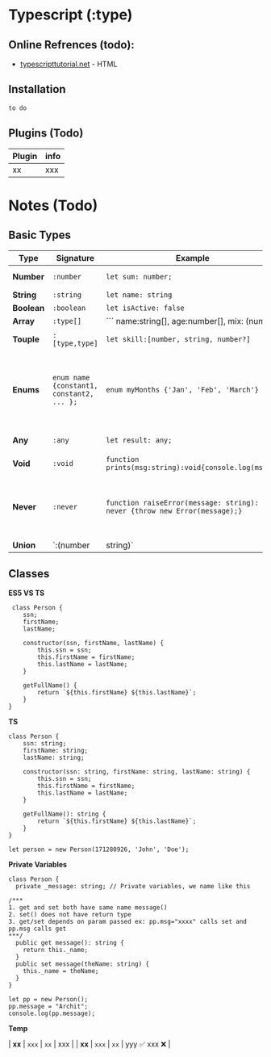 # Typescript (:type)

## Online Refrences (todo):
- [typescripttutorial.net](https://www.typescripttutorial.net/) - HTML


## Installation



```sh
to do
```

## Plugins (Todo)

| Plugin | info |
| ------ | ------ |
| xx | xxx  |

# Notes (Todo)
## Basic Types 
| Type | Signature | Example | Read me |
| ------ | ------ | ------ | ------ |
| **Number** | `:number`  | `let sum: number;` | int, float, +ve. -ve All numbers  |
| **String** | `:string`  | `let name: string` | String  |
| **Boolean** | `:boolean`  | `let isActive: false` | True or False  |
| **Array** | `:type[]`  | ``` name:string[], age:number[], mix: (number|string)[]``` | ['a','b'] , [1,2,3], [1,'a',3]  |
| **Touple** | `:[type,type]`  | `let skill:[number, string, number?]` | fixed elems, order important,  `?` Optional  |
| **Enums** | `enum name {constant1, constant2, ... };`  | `enum myMonths {'Jan', 'Feb', 'March'}` | index from 0, `enum myMonths {    Jan = 1, ...` will start from 1 ,`isItSummer(month: myMonths) { }` can be accessed `isItSummer(month.Jan) Or isItSummer(0)` |
| **Any** | `:any`  | `let result: any;` | don’t know its type at the time of writing  |
| **Void** | `:void`  | `function prints(msg:string):void{console.log(msg);}` | If does not have any return type  |
| **Never** | `:never`  | `function raiseError(message: string): never {throw new Error(message);}` | type that contains no values. Because of this, you cannot assign any value to a variable with a never type  |
| **Union** | `:(number|string)`  | `let result:number|string` | parameter that is either a number or a string |


## Classes
**ES5 VS TS**
```
 class Person {
    ssn;
    firstName;
    lastName;

    constructor(ssn, firstName, lastName) {
        this.ssn = ssn;
        this.firstName = firstName;
        this.lastName = lastName;
    }

    getFullName() {
        return `${this.firstName} ${this.lastName}`;
    }
}
```
**TS**
```
class Person {
    ssn: string;
    firstName: string;
    lastName: string;

    constructor(ssn: string, firstName: string, lastName: string) {
        this.ssn = ssn;
        this.firstName = firstName;
        this.lastName = lastName;
    }

    getFullName(): string {
        return `${this.firstName} ${this.lastName}`;
    }
}
```
```
let person = new Person(171280926, 'John', 'Doe');
```

**Private Variables**
```
class Person {
  private _message: string; // Private variables, we name like this
  
/***
1. get and set both have same name message()
2. set() does not have return type
3. get/set depends on param passed ex: pp.msg="xxxx" calls set and pp.msg calls get
***/
  public get message(): string {
    return this._name;
  }
  public set message(theName: string) {
    this._name = theName;
  }
}

let pp = new Person();
pp.message = "Archit";
console.log(pp.message);

```



**Temp**

| **xx** | `xxx`  | `xx` |  xxx |
| **xx** | `xxx`  | `xx` | yyy ✅ xxx ❌  |
